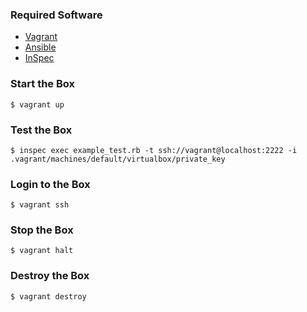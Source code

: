 ### Required Software

* [Vagrant](https://www.vagrantup.com/)
* [Ansible](https://www.ansible.com/) 
* [InSpec](https://www.inspec.io/)

### Start the Box

```shell
$ vagrant up
```

### Test the Box

```shell
$ inspec exec example_test.rb -t ssh://vagrant@localhost:2222 -i .vagrant/machines/default/virtualbox/private_key
```

### Login to the Box

```shell
$ vagrant ssh
```

### Stop the Box

```shell
$ vagrant halt
```

### Destroy the Box

```shell
$ vagrant destroy
```
